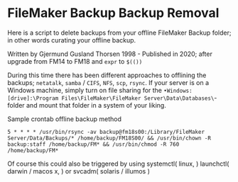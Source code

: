 # FileMaker Backup Backup Removal
Here is a script to delete backups from your offline FileMaker Backup folder; in other words curating your offline backup.

Written by Gjermund Gusland Thorsen 1998 - Published in 2020; after upgrade from FM14 to FM18 and `expr` to `$(())`

During this time there has been different approaches to offlining the backups; `netatalk`, `samba` / `CIFS`, `NFS`, `scp`, `rsync`. If your server is on a Windows machine, simply turn on file sharing for the `•Windows: [drive]:\Program Files\FileMaker\FileMaker Server\Data\Databases\`-folder and mount that folder in a system of your liking.

Sample crontab offline backup method
```Shell
5 * * * * /usr/bin/rsync -av backup@fm18s00:/Library/FileMaker Server/Data/Backups/* /home/backup/FM18S00/ && /usr/bin/chown -R backup:staff /home/backup/FM* && /usr/bin/chmod -R 760 /home/backup/FM*
```
Of course this could also be triggered by using systemctl( linux, ) launchctl( darwin / macos x, ) or svcadm( solaris / illumos )

